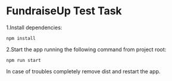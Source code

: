 # FundraiseUp Test Task

1.Install dependencies:

```
npm install
```

2.Start the app running the following command from project root:

```
npm run start
```

In case of troubles completely remove dist and restart the app.
